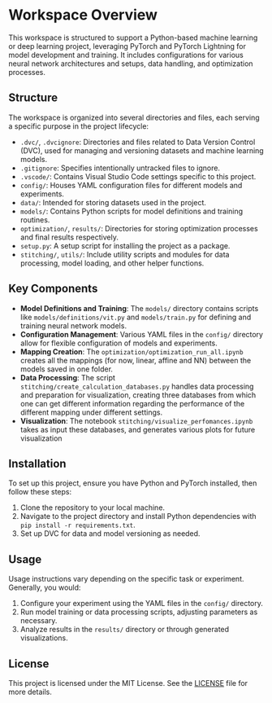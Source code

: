 # Workspace Overview

This workspace is structured to support a Python-based machine learning or deep learning project, leveraging PyTorch and PyTorch Lightning for model development and training. It includes configurations for various neural network architectures and setups, data handling, and optimization processes.

## Structure

The workspace is organized into several directories and files, each serving a specific purpose in the project lifecycle:

- `.dvc/`, `.dvcignore`: Directories and files related to Data Version Control (DVC), used for managing and versioning datasets and machine learning models.
- `.gitignore`: Specifies intentionally untracked files to ignore.
- `.vscode/`: Contains Visual Studio Code settings specific to this project.
- `config/`: Houses YAML configuration files for different models and experiments.
- `data/`: Intended for storing datasets used in the project.
- `models/`: Contains Python scripts for model definitions and training routines.
- `optimization/`, `results/`: Directories for storing optimization processes and final results respectively.
- `setup.py`: A setup script for installing the project as a package.
- `stitching/`, `utils/`: Include utility scripts and modules for data processing, model loading, and other helper functions.

## Key Components

- **Model Definitions and Training**: The `models/` directory contains scripts like `models/definitions/vit.py` and `models/train.py` for defining and training neural network models.
- **Configuration Management**: Various YAML files in the `config/` directory allow for flexible configuration of models and experiments.
- **Mapping Creation**: The `optimization/optimization_run_all.ipynb` creates all the mappings (for now, linear, affine and NN) between the models saved in one folder.
- **Data Processing**: The script `stitching/create_calculation_databases.py` handles data processing and preparation for visualization, creating three databases from which one can get different information regarding the performance of the different mapping under different settings.
- **Visualization**: The notebook `stitching/visualize_perfomances.ipynb` takes as input these databases, and generates various plots for future visualization


## Installation

To set up this project, ensure you have Python and PyTorch installed, then follow these steps:

1. Clone the repository to your local machine.
2. Navigate to the project directory and install Python dependencies with `pip install -r requirements.txt`.
3. Set up DVC for data and model versioning as needed.

## Usage

Usage instructions vary depending on the specific task or experiment. Generally, you would:

1. Configure your experiment using the YAML files in the `config/` directory.
2. Run model training or data processing scripts, adjusting parameters as necessary.
3. Analyze results in the `results/` directory or through generated visualizations.


## License

This project is licensed under the MIT License. See the [LICENSE](LICENSE) file for more details.